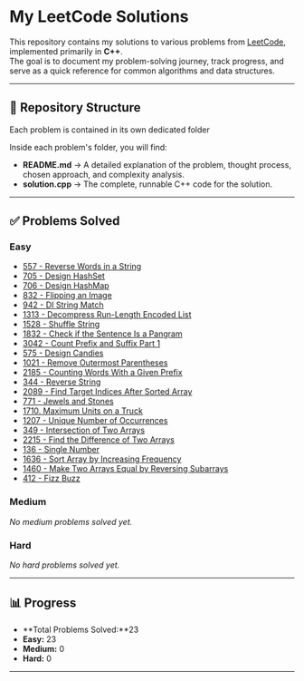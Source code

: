 # My LeetCode Solutions

This repository contains my solutions to various problems from [LeetCode](https://leetcode.com/), implemented primarily in **C++**.  
The goal is to document my problem-solving journey, track progress, and serve as a quick reference for common algorithms and data structures.

---

## 📂 Repository Structure
Each problem is contained in its own dedicated folder

Inside each problem's folder, you will find:
- **README.md** → A detailed explanation of the problem, thought process, chosen approach, and complexity analysis.  
- **solution.cpp** → The complete, runnable C++ code for the solution.  

---

## ✅ Problems Solved

### Easy
- [557 - Reverse Words in a String](./557%20-%20Reverse%20Words%20in%20a%20String)
- [705 - Design HashSet](./705%20-%20Design%20HashSet)
- [706 - Design HashMap](./706%20-%20Design%20HashMap)
- [832 - Flipping an Image](./832%20-%20Flipping%20an%20Image)
- [942 - DI String Match](./942%20-%20DI%20String%20Match)
- [1313 - Decompress Run-Length Encoded List](./1313%20-%20Decompress%20Run-Length%20Encoded%20List)
- [1528 - Shuffle String](./1528%20-%20Shuffle%20String)
- [1832 - Check if the Sentence Is a Pangram](./1832%20-%20Check%20if%20the%20Sentence%20Is%20a%20Pangram)
- [3042 - Count Prefix and Suffix Part 1](./3042%20-%20Count%20Prefix%20and%20Suffix%20Pairs%20I)
- [575 - Design Candies](./575%20-%20Design%20Candies)
- [1021 - Remove Outermost Parentheses](./1021%20-%20Remove%20Outermost%20Parentheses)
- [2185 - Counting Words With a Given Prefix](./2185%20-%20Counting%20Words%20With%20a%20Given%20Prefix)
- [344 - Reverse String](./344%20-%20Reverse%20String)
- [2089 - Find Target Indices After Sorted Array](./2089%20-%20Find%20Target%20Indices%20After%20Sorted%20Array)
- [771 - Jewels and Stones](./771%20-%20Jewels%20and%20Stones)
- [1710. Maximum Units on a Truck](./1710%20-%20Maximum%20Units%20on%20a%20Truck)
- [1207 - Unique Number of Occurrences](./1207%20-%20Unique%20Number%20of%20Occurrences/problem.md)
- [349 - Intersection of Two Arrays](./349%20-%20Intersection%20of%20Two%20Arrays/problem.md)
- [2215 - Find the Difference of Two Arrays](./2215%20-%20Find%20the%20Difference%20of%20Two%20Arrays/problem.md)
- [136 - Single Number](./136%20-%20Single%20Number/problem.md)
- [1636 - Sort Array by Increasing Frequency](./1636%20-%20Sort%20Array%20by%20Increasing%20Frequency/problem.md)
- [1460 - Make Two Arrays Equal by Reversing Subarrays](./1460%20-%20Make%20Two%20Arrays%20Equal%20by%20Reversing%20Subarrays/problem.md)
- [412 - Fizz Buzz](./412%20-%20Fizz%20Buzz/problem.md)

### Medium
_No medium problems solved yet._

### Hard
_No hard problems solved yet._

---

## 📊 Progress
- **Total Problems Solved:**23 
- **Easy:** 23  
- **Medium:** 0  
- **Hard:** 0  

---
